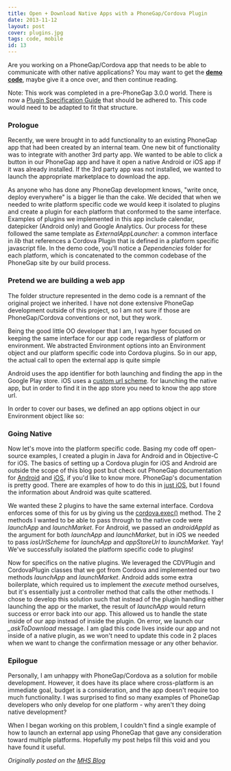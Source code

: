 ```yaml
---
title: Open + Download Native Apps with a PhoneGap/Cordova Plugin
date: 2013-11-12
layout: post
cover: plugins.jpg
tags: code, mobile
id: 13
---
```

Are you working on a PhoneGap/Cordova app that needs to be able to communicate with other native applications? You may want to get the <strong><a href="https://github.com/Ross-Hunter/external_app_launcher">demo code</a></strong>, maybe give it a once over, and then continue reading.

Note: This work was completed in a pre-PhoneGap 3.0.0 world. There is now a <a href="http://cordova.apache.org/docs/en/edge/plugin_ref_spec.md.html">Plugin Specification Guide</a> that should be adhered to. This code would need to be adapted to fit that structure.

### Prologue

Recently, we were brought in to add functionality to an existing PhoneGap app that had been created by an internal team. One new bit of functionality was to integrate with another 3rd party app. We wanted to be able to click a button in our PhoneGap app and have it open a native Android or iOS app if it was already installed. If the 3rd party app was not installed, we wanted to launch the appropriate marketplace to download the app.

As anyone who has done any PhoneGap development knows, "write once, deploy everywhere" is a bigger lie than the cake. We decided that when we needed to write platform specific code we would keep it isolated to plugins and create a plugin for each platform that conformed to the same interface. Examples of plugins we implemented in this app include calendar, datepicker (Android only) and Google Analytics. Our process for these followed the same template as *ExternalAppLauncher*: a common interface in *lib* that references a Cordova Plugin that is defined in a platform specific javascript file. In the demo code, you'll notice a *Dependencies* folder for each platform, which is concatenated to the common codebase of the PhoneGap site by our build process. 

### Pretend we are building a web app

The folder structure represented in the demo code is a remnant of the original project we inherited. I have not done extensive PhoneGap development outside of this project, so I am not sure if those are PhoneGap/Cordova conventions or not, but they work.

Being the good little OO developer that I am, I was hyper focused on keeping the same interface for our app code regardless of platform or environment. We abstracted Environment options into an Environment object and our platform specific code into Cordova plugins. So in our app, the actual call to open the external app is quite simple

<script src="https://gist.github.com/Ross-Hunter/7433959.js"></script>

Android uses the app identifier for both launching and finding the app in the Google Play store. iOS uses a <a href="https://developer.apple.com/library/ios/documentation/iPhone/Conceptual/iPhoneOSProgrammingGuide/AdvancedAppTricks/AdvancedAppTricks.html#//apple_ref/doc/uid/TP40007072-CH7-SW50">custom url scheme</a>. for launching the native app, but in order to find it in the app store you need to know the app store url.

In order to cover our bases, we defined an app options object in our Environment object like so:

<script src="https://gist.github.com/Ross-Hunter/7433984.js"></script>

### Going Native

Now let's move into the platform specific code. Basing my code off open-source examples, I created a plugin in Java for Android and in Objective-C for iOS. The basics of setting up a Cordova plugin for iOS and Android are outside the scope of this blog post but check out PhoneGap documentation for <a href="http://docs.PhoneGap.com/en/2.7.0/guide_plugin-development_android_index.md.html#Developing%20a%20Plugin%20on%20Android">Android</a> and <a href="http://docs.PhoneGap.com/en/2.7.0/guide_plugin-development_ios_index.md.html#Developing%20a%20Plugin%20on%20iOS">iOS</a>, if you'd like to know more. PhoneGap's documentation is pretty good. There are examples of how to do this in <a href="https://github.com/sbahal/external-app-launcher">just iOS</a>, but I found the information about Android was quite scattered.

We wanted these 2 plugins to have the same external interface. Cordova enforces some of this for us by giving us the <a href="http://docs.PhoneGap.com/en/2.7.0/guide_plugin-development_index.md.html">cordova.exec()</a> method. The 2 methods I wanted to be able to pass through to the native code were *launchApp* and *launchMarket*. For Android, we passed an *androidAppId* as the argument for both *launchApp* and *launchMarket*, but in iOS we needed to pass *iosUrlScheme* for *launchApp* and *appStoreUrl* to *launchMarket*. Yay! We've successfully isolated the platform specific code to plugins!

Now for specifics on the native plugins. We leveraged the CDVPlugin and CordovaPlugin classes that we got from Cordova and implemented our two methods *launchApp* and *launchMarket*. Android adds some extra boilerplate, which required us to implement the *execute* method ourselves, but it's essentially just a controller method that calls the other methods. I chose to develop this solution such that instead of the plugin handling either launching the app or the market, the result of *launchApp* would return success or error back into our app. This allowed us to handle the state inside of our app instead of inside the plugin. On error, we launch our *_askToDownload* message. I am glad this code lives inside our app and not inside of a native plugin, as we won't need to update this code in 2 places when we want to change the confirmation message or any other behavior.

### Epilogue

Personally, I am unhappy with PhoneGap/Cordova as a solution for mobile development. However, it does have its place where cross-platform is an immediate goal, budget is a consideration, and the app doesn't require too much functionality. I was surprised to find so many examples of PhoneGap developers who only develop for one platform - why aren't they doing native development?

When I began working on this problem, I couldn't find a single example of how to launch an external app using PhoneGap that gave any consideration toward multiple platforms. Hopefully my post helps fill this void and you have found it useful.

<em>Originally posted on the <a href="http://www.mutuallyhuman.com/blog/2013/11/12/open-download-native-apps-with-a-phonegap-cordova-plugin/">MHS Blog</a></em>
